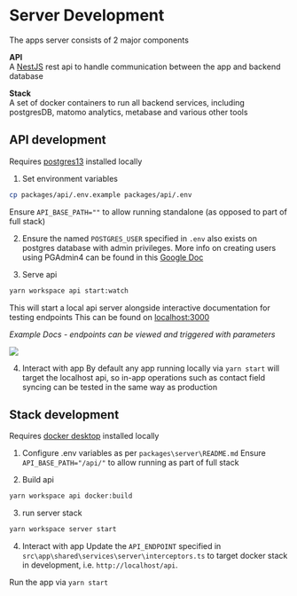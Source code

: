 # Server Development

The apps server consists of 2 major components

**API**  
A [NestJS](https://docs.nestjs.com) rest api to handle communication between the app and backend database

**Stack**   
A set of docker containers to run all backend services, including postgresDB, matomo analytics, metabase and various other tools

## API development
Requires [postgres13](https://www.postgresql.org/download/) installed locally

1. Set environment variables
```bash
cp packages/api/.env.example packages/api/.env
```
Ensure `API_BASE_PATH=""` to allow running standalone (as opposed to part of full stack)

2. Ensure the named `POSTGRES_USER` specified in `.env` also exists on postgres database with admin privileges. More info on creating users using PGAdmin4 can be found in this [Google Doc](https://docs.google.com/document/d/1YLxLQfr0UC0VdA-fVOVeKSnHaVySi2gQ7FCLQQozqv8/edit?usp=sharing)

3. Serve api
```bash
yarn workspace api start:watch
```

This will start a local api server alongside interactive documentation for testing endpoints
This can be found on [localhost:3000](http://localhost:3000)

*Example Docs - endpoints can be viewed and triggered with parameters*

![](images/api-docs.png)

4. Interact with app
By default any app running locally via `yarn start` will target the localhost api, so in-app operations such as contact field syncing can be tested in the same way as production


## Stack development
Requires [docker desktop](https://www.docker.com/products/docker-desktop/) installed locally

1. Configure .env variables as per `packages\server\README.md`
Ensure `API_BASE_PATH="/api/"` to allow running as part of full stack
   
2. Build api
```bash
yarn workspace api docker:build
```

3. run server stack
```bash
yarn workspace server start
```

4. Interact with app
Update the `API_ENDPOINT` specified in `src\app\shared\services\server\interceptors.ts` to target docker stack in development, i.e. `http://localhost/api`.

Run the app via `yarn start`
